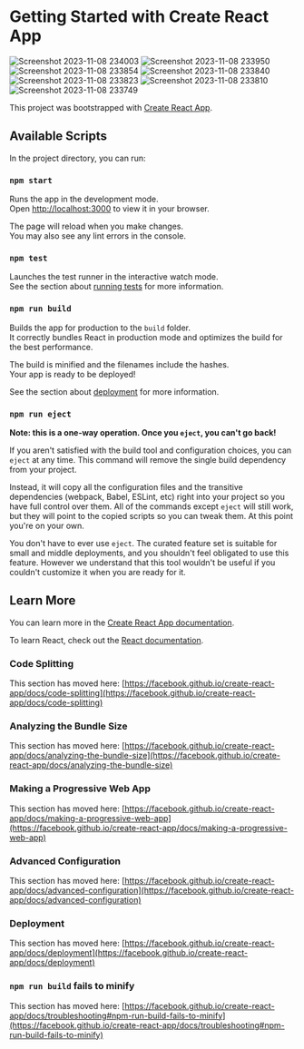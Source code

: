 # Getting Started with Create React App
![Screenshot 2023-11-08 234003](https://github.com/Tiran-Jayasekara/weatherApp/assets/70306643/35bf8bb1-8e56-468d-8938-23575b23ea5c)
![Screenshot 2023-11-08 233950](https://github.com/Tiran-Jayasekara/weatherApp/assets/70306643/dd013dd3-8fab-455e-abf9-9eca442060f9)
![Screenshot 2023-11-08 233854](https://github.com/Tiran-Jayasekara/weatherApp/assets/70306643/82b400e7-bc74-4f7c-bcb7-bef667a64e8f)
![Screenshot 2023-11-08 233840](https://github.com/Tiran-Jayasekara/weatherApp/assets/70306643/dbfa7063-9e8d-47fd-81ef-3b49232be54c)
![Screenshot 2023-11-08 233823](https://github.com/Tiran-Jayasekara/weatherApp/assets/70306643/1adcc7fb-1a93-4ca9-95f8-853974eb0011)
![Screenshot 2023-11-08 233810](https://github.com/Tiran-Jayasekara/weatherApp/assets/70306643/ae4773e3-5e62-440c-9028-ff3564c7a22d)
![Screenshot 2023-11-08 233749](https://github.com/Tiran-Jayasekara/weatherApp/assets/70306643/7bf7e1ab-608d-431f-a7f0-67b9b46391ae)



This project was bootstrapped with [Create React App](https://github.com/facebook/create-react-app).

## Available Scripts

In the project directory, you can run:

### `npm start`

Runs the app in the development mode.\
Open [http://localhost:3000](http://localhost:3000) to view it in your browser.

The page will reload when you make changes.\
You may also see any lint errors in the console.

### `npm test`

Launches the test runner in the interactive watch mode.\
See the section about [running tests](https://facebook.github.io/create-react-app/docs/running-tests) for more information.

### `npm run build`

Builds the app for production to the `build` folder.\
It correctly bundles React in production mode and optimizes the build for the best performance.

The build is minified and the filenames include the hashes.\
Your app is ready to be deployed!

See the section about [deployment](https://facebook.github.io/create-react-app/docs/deployment) for more information.

### `npm run eject`

**Note: this is a one-way operation. Once you `eject`, you can't go back!**

If you aren't satisfied with the build tool and configuration choices, you can `eject` at any time. This command will remove the single build dependency from your project.

Instead, it will copy all the configuration files and the transitive dependencies (webpack, Babel, ESLint, etc) right into your project so you have full control over them. All of the commands except `eject` will still work, but they will point to the copied scripts so you can tweak them. At this point you're on your own.

You don't have to ever use `eject`. The curated feature set is suitable for small and middle deployments, and you shouldn't feel obligated to use this feature. However we understand that this tool wouldn't be useful if you couldn't customize it when you are ready for it.

## Learn More

You can learn more in the [Create React App documentation](https://facebook.github.io/create-react-app/docs/getting-started).

To learn React, check out the [React documentation](https://reactjs.org/).

### Code Splitting

This section has moved here: [https://facebook.github.io/create-react-app/docs/code-splitting](https://facebook.github.io/create-react-app/docs/code-splitting)

### Analyzing the Bundle Size

This section has moved here: [https://facebook.github.io/create-react-app/docs/analyzing-the-bundle-size](https://facebook.github.io/create-react-app/docs/analyzing-the-bundle-size)

### Making a Progressive Web App

This section has moved here: [https://facebook.github.io/create-react-app/docs/making-a-progressive-web-app](https://facebook.github.io/create-react-app/docs/making-a-progressive-web-app)

### Advanced Configuration

This section has moved here: [https://facebook.github.io/create-react-app/docs/advanced-configuration](https://facebook.github.io/create-react-app/docs/advanced-configuration)

### Deployment

This section has moved here: [https://facebook.github.io/create-react-app/docs/deployment](https://facebook.github.io/create-react-app/docs/deployment)

### `npm run build` fails to minify

This section has moved here: [https://facebook.github.io/create-react-app/docs/troubleshooting#npm-run-build-fails-to-minify](https://facebook.github.io/create-react-app/docs/troubleshooting#npm-run-build-fails-to-minify)
